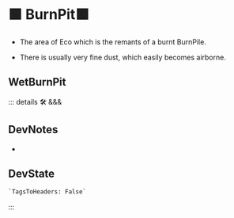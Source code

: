 
# 🟩  <eko>BurnPit</eko>🟩

- The area of Eco which is the remants of a burnt BurnPile.

- There is usually very fine dust, which easily becomes airborne.  

## WetBurnPit

::: details 🛠 <dev>&&&</dev>

## DevNotes

-

## DevState

```py
`TagsToHeaders: False`
```

:::
